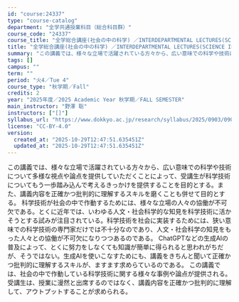```yaml
---
id: "course:24337"
type: "course-catalog"
department: "全学共通授業科目（総合科目群）"
course_code: "24337"
course_title: "全学総合講座(社会の中の科学) ／INTERDEPARTMENTAL LECTURES(SCIENCE IN SOCIETY)"
title: "全学総合講座(社会の中の科学) ／INTERDEPARTMENTAL LECTURES(SCIENCE IN SOCIETY)"
summary: "この講義では、様々な立場で活躍されている方々から、広い意味での科学や技術について多様な視点や論点を提供していただくことによって、受講生が科学技術についてもう一歩踏み込んで考えるきっかけを提供することを目的とする。また、講義内容を正確かつ批判…"
tags: []
campus: ""
term: ""
period: "火4／Tue 4"
course_type: "秋学期／Fall"
credits: 2
year: "2025年度／2025 Academic Year 秋学期／FALL SEMESTER"
main_instructor: "野澤 聡"
instructors: ["[]"]
syllabus_url: "https://www.dokkyo.ac.jp/research/syllabus/2025/0903/0903_24337_ja_JP.html"
license: "CC-BY-4.0"
version:
  created_at: "2025-10-29T12:47:51.635451Z"
  updated_at: "2025-10-29T12:47:51.635451Z"
---
```

この講義では、様々な立場で活躍されている方々から、広い意味での科学や技術について多様な視点や論点を提供していただくことによって、受講生が科学技術についてもう一歩踏み込んで考えるきっかけを提供することを目的とする。また、講義内容を正確かつ批判的に理解するスキルを磨くことも併せて目的とする。 科学技術が社会の中で作動するためには、様々な立場の人々の協働が不可欠である。とくに近年では、いわゆる人文・社会科学的な知見を科学技術に活かそうとする試みが注目されている。科学技術を社会に実装するためには、狭い意味での科学技術の専門家だけでは不十分なのであり、人文・社会科学の知見をもった人々との協働が不可欠になりつつあるのである。 ChatGPTなどの生成AIの普及によって、とくに努力をしなくても知識が簡単に得られると思われがちだが、そうではない。生成AIを使いこなすためにも、講義をきちんと聞いて正確かつ批判的に理解するスキルが、ますます求めらているのである。 この講義では、社会の中で作動している科学技術に関する様々な事例や論点が提供される。受講生は、授業に漫然と出席するのではなく、講義内容を正確かつ批判的に理解して、アウトプットすることが求められる。
